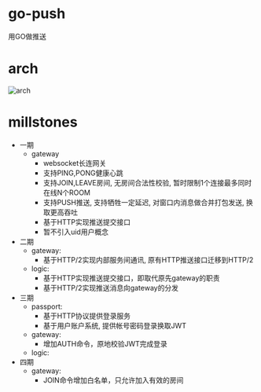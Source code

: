 # go-push

用GO做推送

# arch

![arch](https://github.com/owenliang/go-push/blob/master/gateway/GO%20push.png?raw=true)

# millstones

* 一期
  * gateway
    * websocket长连网关
    * 支持PING,PONG健康心跳
    * 支持JOIN,LEAVE房间, 无房间合法性校验, 暂时限制1个连接最多同时在线N个ROOM
    * 支持PUSH推送, 支持牺牲一定延迟, 对窗口内消息做合并打包发送, 换取更高吞吐
    * 基于HTTP实现推送提交接口
    * 暂不引入uid用户概念
* 二期
  * gateway: 
    * 基于HTTP/2实现内部服务间通讯, 原有HTTP推送接口迁移到HTTP/2
  * logic:
    * 基于HTTP实现推送提交接口，即取代原先gateway的职责
    * 基于HTTP/2实现推送消息向gateway的分发
* 三期
  * passport:
    * 基于HTTP协议提供登录服务
    * 基于用户账户系统, 提供帐号密码登录换取JWT
  * gateway:
    * 增加AUTH命令，原地校验JWT完成登录
  * logic:
* 四期
  * gateway:
    * JOIN命令增加白名单，只允许加入有效的房间
    
    
